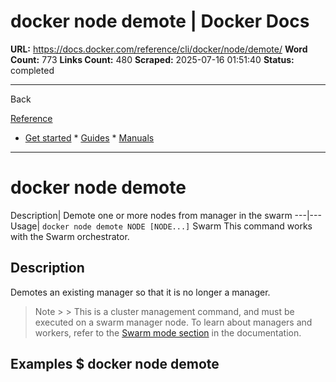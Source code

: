 # docker node demote | Docker Docs

**URL:** https://docs.docker.com/reference/cli/docker/node/demote/
**Word Count:** 773
**Links Count:** 480
**Scraped:** 2025-07-16 01:51:40
**Status:** completed

---

Back

[Reference](https://docs.docker.com/reference/)

  * [Get started](https://docs.docker.com/get-started/)   * [Guides](https://docs.docker.com/guides/)   * [Manuals](https://docs.docker.com/manuals/)

* * *

# docker node demote

Description| Demote one or more nodes from manager in the swarm   ---|---   Usage| `docker node demote NODE [NODE...]`      Swarm This command works with the Swarm orchestrator.

## Description

Demotes an existing manager so that it is no longer a manager.

> Note >  > This is a cluster management command, and must be executed on a swarm manager node. To learn about managers and workers, refer to the [Swarm mode section](https://docs.docker.com/engine/swarm/) in the documentation.

## Examples               $ docker node demote <node name>